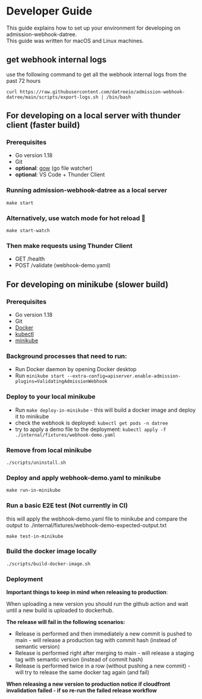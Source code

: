 # Developer Guide

This guide explains how to set up your environment for developing on admission-webhook-datree.  
This guide was written for macOS and Linux machines.

## get webhook internal logs
use the following command to get all the webhook internal logs from the past 72 hours
```shell
curl https://raw.githubusercontent.com/datreeio/admission-webhook-datree/main/scripts/export-logs.sh | /bin/bash
```

## For developing on a local server with thunder client (faster build)

### Prerequisites

- Go version 1.18
- Git
- **optional**: [gow](https://github.com/mitranim/gow#installation) (go file watcher)
- **optional**: VS Code + Thunder Client

### Running admission-webhook-datree as a local server
```
make start
```

### Alternatively, use watch mode for hot reload 🤩
```
make start-watch
```

### Then make requests using Thunder Client
- GET /health
- POST /validate (webhook-demo.yaml)

## For developing on minikube (slower build)

### Prerequisites

- Go version 1.18
- Git
- [Docker](https://docs.docker.com/get-docker/)
- [kubectl](https://kubernetes.io/docs/tasks/tools/#kubectl)
- [minikube](https://kubernetes.io/docs/tasks/tools/#minikube)

### Background processes that need to run:
- Run Docker daemon by opening Docker desktop
- Run `minikube start --extra-config=apiserver.enable-admission-plugins=ValidatingAdmissionWebhook`

### Deploy to your local minikube
- Run `make deploy-in-minikube` - this will build a docker image and deploy it to minikube
- check the webhook is deployed: `kubectl get pods -n datree`
- try to apply a demo file to the deployment: `kubectl apply -f ./internal/fixtures/webhook-demo.yaml`

### Remove from local minikube
```
./scripts/uninstall.sh
```

### Deploy and apply webhook-demo.yaml to minikube
```
make run-in-minikube
```

### Run a basic E2E test (Not currently in CI)
this will apply the webhook-demo.yaml file to 
minikube and compare the output to ./internal/fixtures/webhook-demo-expected-output.txt
```
make test-in-minikube
```

### Build the docker image locally
```
./scripts/build-docker-image.sh
```

### Deployment
**Important things to keep in mind when releasing to production**:

When uploading a new version you should run the github action and wait until a new build is uploaded to dockerhub.

**The release will fail in the following scenarios:**
* Release is performed and then immediately a new commit is pushed to main - will release a production tag with commit hash (instead of semantic version)
* Release is performed right after merging to main - will release a staging tag with semantic version (instead of commit hash)
* Release is performed twice in a row (without pushing a new commit) - will try to release the same docker tag again (and fail)

**When releasing a new version to production notice if cloudfront invalidation failed - if so re-run the failed release workflow**
